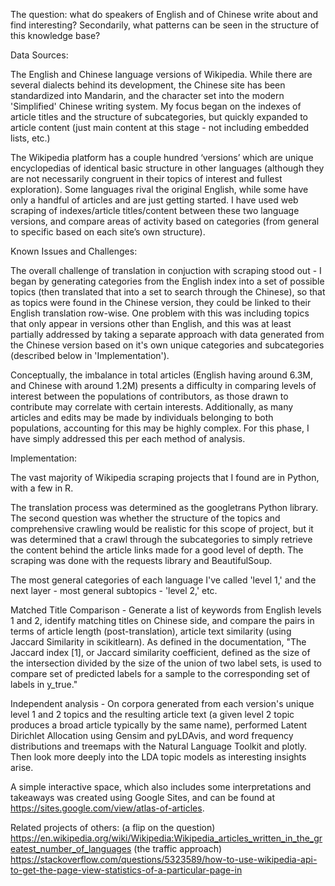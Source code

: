 The question: what do speakers of English and of Chinese write about and find interesting?
Secondarily, what patterns can be seen in the structure of this knowledge base? 

Data Sources:

The English and Chinese language versions of Wikipedia.  While there are several dialects behind its development, the Chinese site has been standardized into Mandarin, and the character set into the modern 'Simplified' Chinese writing system.  My focus began on the indexes of article titles and the structure of subcategories, but quickly expanded to article content (just main content at this stage - not including embedded lists, etc.)

The Wikipedia platform has a couple hundred ‘versions’ which are unique encyclopedias of identical basic structure in other languages (although they are not necessarily congruent in their topics of interest and fullest exploration).  Some languages rival the original English, while some have only a handful of articles and are just getting started.  I have used web scraping of indexes/article titles/content between these two language versions, and compare areas of activity based on categories (from general to specific based on each site’s own structure).  

Known Issues and Challenges:

The overall challenge of translation in conjuction with scraping stood out - I began by generating categories from the English index into a set of possible topics (then translated that into a set to search through the Chinese), so that as topics were found in the Chinese version, they could be linked to their English translation row-wise.  One problem with this was including topics that only appear in versions other than English, and this was at least partially addressed by taking a separate approach with data generated from the Chinese version based on it's own unique categories and subcategories (described below in 'Implementation').

Conceptually, the imbalance in total articles (English having around 6.3M, and Chinese with around 1.2M) presents a difficulty in comparing levels of interest between the populations of contributors, as those drawn to contribute may correlate with certain interests.  Additionally, as many articles and edits may be made by individuals belonging to both populations, accounting for this may be highly complex.  For this phase, I have simply addressed this per each method of analysis.

Implementation:

The vast majority of Wikipedia scraping projects that I found are in Python, with a few in R.

The translation process was determined as the googletrans Python library.  The second question was whether the structure of the topics and comprehensive crawling would be realistic for this scope of project, but it was determined that a crawl through the subcategories to simply retrieve the content behind the article links made for a good level of depth.  The scraping was done with the requests library and BeautifulSoup.

The most general categories of each language I've called 'level 1,' and the next layer - most general subtopics - 'level 2,' etc.

Matched Title Comparison - Generate a list of keywords from English levels 1 and 2, identify matching titles on Chinese side, and compare the pairs in terms of article length (post-translation), article text similarity (using Jaccard Similarity in scikitlearn).  As defined in the documentation, "The Jaccard index [1], or Jaccard similarity coefficient, defined as the size of the intersection divided by the size of the union of two label sets, is used to compare set of predicted labels for a sample to the corresponding set of labels in y_true."

Independent analysis - On corpora generated from each version's unique level 1 and 2 topics and the resulting article text (a given level 2 topic produces a broad article typically by the same name), performed Latent Dirichlet Allocation using Gensim and pyLDAvis, and word frequency distributions and treemaps with the Natural Language Toolkit and plotly.  Then look more deeply into the LDA topic models as interesting insights arise.

A simple interactive space, which also includes some interpretations and takeaways was created using Google Sites, and can be found at https://sites.google.com/view/atlas-of-articles.

Related projects of others:
(a flip on the question) https://en.wikipedia.org/wiki/Wikipedia:Wikipedia_articles_written_in_the_greatest_number_of_languages
(the traffic approach) https://stackoverflow.com/questions/5323589/how-to-use-wikipedia-api-to-get-the-page-view-statistics-of-a-particular-page-in
